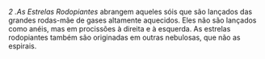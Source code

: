 ﻿<I>2 .As Estrelas Rodopiantes</I> abrangem aqueles sóis que são lançados das grandes rodas-mãe de gases altamente aquecidos. Eles não são lançados como anéis, mas em procissões à direita e à esquerda. As estrelas rodopiantes também são originadas em outras nebulosas, que não as espirais.